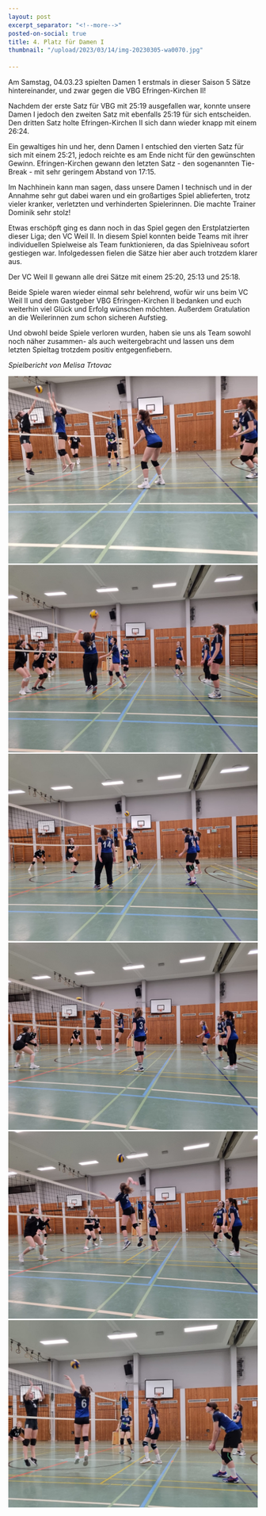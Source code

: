 ```yaml
---
layout: post
excerpt_separator: "<!--more-->"
posted-on-social: true
title: 4. Platz für Damen I
thumbnail: "/upload/2023/03/14/img-20230305-wa0070.jpg"

---
```

Am Samstag, 04.03.23 spielten Damen 1 erstmals in dieser Saison 5 Sätze hintereinander, und zwar gegen die VBG Efringen-Kirchen II!

Nachdem der erste Satz für VBG mit 25:19 ausgefallen war, konnte unsere Damen I jedoch den zweiten Satz mit ebenfalls 25:19 für sich entscheiden. Den dritten Satz holte Efringen-Kirchen II sich dann wieder knapp mit einem 26:24. 

Ein gewaltiges hin und her, denn Damen I entschied den vierten Satz für sich mit einem 25:21, jedoch reichte es am Ende nicht für den gewünschten Gewinn. Efringen-Kirchen gewann den letzten Satz - den sogenannten Tie-Break - mit sehr geringem Abstand von 17:15. 

Im Nachhinein kann man sagen, dass unsere Damen I technisch und in der Annahme sehr gut dabei waren und ein großartiges Spiel ablieferten, trotz vieler kranker, verletzten und verhinderten Spielerinnen. Die machte Trainer Dominik sehr stolz!

Etwas erschöpft ging es dann noch in das Spiel gegen den Erstplatzierten dieser Liga; den VC Weil II. In diesem Spiel konnten beide Teams mit ihrer individuellen Spielweise als Team funktionieren, da das Spielniveau sofort gestiegen war. Infolgedessen fielen die Sätze hier aber auch trotzdem klarer aus.

Der VC Weil II gewann alle drei Sätze mit einem 25:20, 25:13 und 25:18.

  

Beide Spiele waren wieder einmal sehr belehrend, wofür wir uns beim VC Weil II und dem Gastgeber VBG Efringen-Kirchen II bedanken und euch weiterhin viel Glück und Erfolg wünschen möchten. Außerdem Gratulation an die Weilerinnen zum schon sicheren Aufstieg. 

Und obwohl beide Spiele verloren wurden, haben sie uns als Team sowohl noch näher zusammen- als auch weitergebracht und lassen uns dem letzten Spieltag trotzdem positiv entgegenfiebern.

_Spielbericht von Melisa Trtovac_

![](/upload/2023/03/14/img-20230305-wa0009.jpg)![](/upload/2023/03/14/img-20230305-wa0019.jpg)![](/upload/2023/03/14/img-20230305-wa0021.jpg)![](/upload/2023/03/14/img-20230305-wa0025.jpg)![](/upload/2023/03/14/img-20230305-wa0026.jpg)![](/upload/2023/03/14/img-20230305-wa0030.jpg)